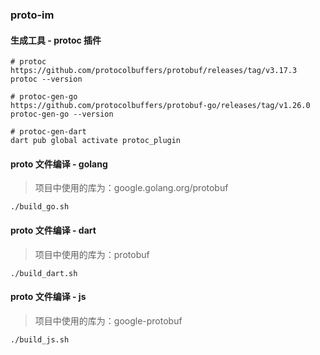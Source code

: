 ### proto-im

#### 生成工具 - protoc 插件
```
# protoc
https://github.com/protocolbuffers/protobuf/releases/tag/v3.17.3
protoc --version

# protoc-gen-go
https://github.com/protocolbuffers/protobuf-go/releases/tag/v1.26.0
protoc-gen-go --version

# protoc-gen-dart
dart pub global activate protoc_plugin
```

#### proto 文件编译 - golang
> 项目中使用的库为：google.golang.org/protobuf
```
./build_go.sh
```

#### proto 文件编译 - dart
> 项目中使用的库为：protobuf
```
./build_dart.sh
```

#### proto 文件编译 - js
> 项目中使用的库为：google-protobuf
```
./build_js.sh
```

